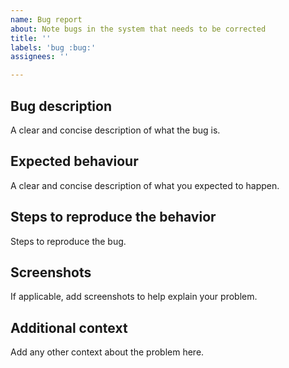 ```yaml
---
name: Bug report
about: Note bugs in the system that needs to be corrected
title: ''
labels: 'bug :bug:'
assignees: ''

---
```


## Bug description

A clear and concise description of what the bug is.

## Expected behaviour

A clear and concise description of what you expected to happen.

## Steps to reproduce the behavior

Steps to reproduce the bug.

## Screenshots

If applicable, add screenshots to help explain your problem.

## Additional context

Add any other context about the problem here.
